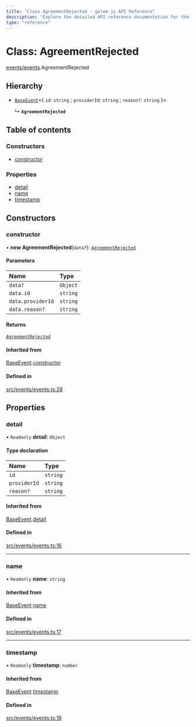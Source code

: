 ```yaml
---
title: "Class AgreementRejected - golem-js API Reference"
description: "Explore the detailed API reference documentation for the Class AgreementRejected within the golem-js SDK for the Golem Network."
type: "reference"
---
```

# Class: AgreementRejected

[events/events](../modules/events_events).AgreementRejected

## Hierarchy

- [`BaseEvent`](events_events.BaseEvent)\<\{ `id`: `string` ; `providerId`: `string` ; `reason?`: `string`  }\>

  ↳ **`AgreementRejected`**

## Table of contents

### Constructors

- [constructor](events_events.AgreementRejected#constructor)

### Properties

- [detail](events_events.AgreementRejected#detail)
- [name](events_events.AgreementRejected#name)
- [timestamp](events_events.AgreementRejected#timestamp)

## Constructors

### constructor

• **new AgreementRejected**(`data?`): [`AgreementRejected`](events_events.AgreementRejected)

#### Parameters

| Name | Type |
| :------ | :------ |
| `data?` | `Object` |
| `data.id` | `string` |
| `data.providerId` | `string` |
| `data.reason?` | `string` |

#### Returns

[`AgreementRejected`](events_events.AgreementRejected)

#### Inherited from

[BaseEvent](events_events.BaseEvent).[constructor](events_events.BaseEvent#constructor)

#### Defined in

[src/events/events.ts:28](https://github.com/golemfactory/golem-js/blob/2d598a3/src/events/events.ts#L28)

## Properties

### detail

• `Readonly` **detail**: `Object`

#### Type declaration

| Name | Type |
| :------ | :------ |
| `id` | `string` |
| `providerId` | `string` |
| `reason?` | `string` |

#### Inherited from

[BaseEvent](events_events.BaseEvent).[detail](events_events.BaseEvent#detail)

#### Defined in

[src/events/events.ts:16](https://github.com/golemfactory/golem-js/blob/2d598a3/src/events/events.ts#L16)

___

### name

• `Readonly` **name**: `string`

#### Inherited from

[BaseEvent](events_events.BaseEvent).[name](events_events.BaseEvent#name)

#### Defined in

[src/events/events.ts:17](https://github.com/golemfactory/golem-js/blob/2d598a3/src/events/events.ts#L17)

___

### timestamp

• `Readonly` **timestamp**: `number`

#### Inherited from

[BaseEvent](events_events.BaseEvent).[timestamp](events_events.BaseEvent#timestamp)

#### Defined in

[src/events/events.ts:18](https://github.com/golemfactory/golem-js/blob/2d598a3/src/events/events.ts#L18)
